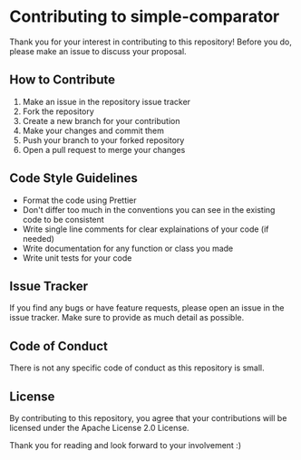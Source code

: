 # Contributing to **simple-comparator**

Thank you for your interest in contributing to this repository! Before you do, please make an issue to discuss your proposal.

## How to Contribute

1. Make an issue in the repository issue tracker
2. Fork the repository
3. Create a new branch for your contribution
4. Make your changes and commit them
5. Push your branch to your forked repository
6. Open a pull request to merge your changes

## Code Style Guidelines

- Format the code using Prettier
- Don't differ too much in the conventions you can see in the existing code to be consistent
- Write single line comments for clear explainations of your code (if needed)
- Write documentation for any function or class you made
- Write unit tests for your code

## Issue Tracker

If you find any bugs or have feature requests, please open an issue in the issue tracker. Make sure to provide as much detail as possible.

## Code of Conduct

There is not any specific code of conduct as this repository is small.

## License

By contributing to this repository, you agree that your contributions will be licensed under the Apache License 2.0 License.

Thank you for reading and look forward to your involvement :)
